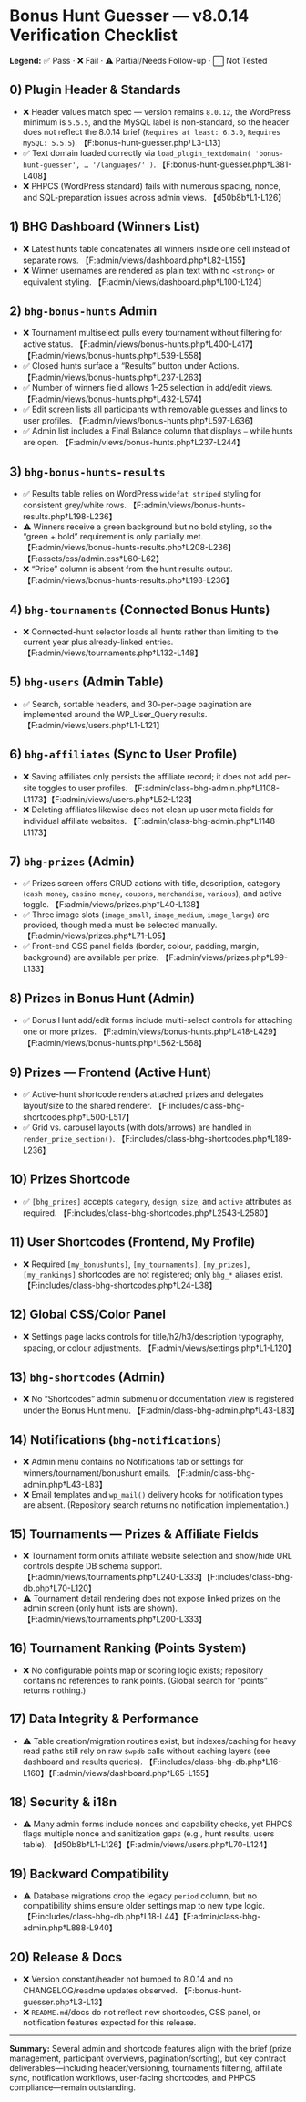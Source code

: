 # Bonus Hunt Guesser — v8.0.14 Verification Checklist

**Legend:** ✅ Pass · ❌ Fail · ⚠️ Partial/Needs Follow-up · ⬜ Not Tested

## 0) Plugin Header & Standards
- ❌ Header values match spec — version remains `8.0.12`, the WordPress minimum is `5.5.5`, and the MySQL label is non-standard, so the header does not reflect the 8.0.14 brief (`Requires at least: 6.3.0`, `Requires MySQL: 5.5.5`). 【F:bonus-hunt-guesser.php†L3-L13】
- ✅ Text domain loaded correctly via `load_plugin_textdomain( 'bonus-hunt-guesser', … '/languages/' )`. 【F:bonus-hunt-guesser.php†L381-L408】
- ❌ PHPCS (WordPress standard) fails with numerous spacing, nonce, and SQL-preparation issues across admin views. 【d50b8b†L1-L126】

## 1) BHG Dashboard (Winners List)
- ❌ Latest hunts table concatenates all winners inside one cell instead of separate rows. 【F:admin/views/dashboard.php†L82-L155】
- ❌ Winner usernames are rendered as plain text with no `<strong>` or equivalent styling. 【F:admin/views/dashboard.php†L100-L124】

## 2) `bhg-bonus-hunts` Admin
- ❌ Tournament multiselect pulls every tournament without filtering for active status. 【F:admin/views/bonus-hunts.php†L400-L417】【F:admin/views/bonus-hunts.php†L539-L558】
- ✅ Closed hunts surface a “Results” button under Actions. 【F:admin/views/bonus-hunts.php†L237-L263】
- ✅ Number of winners field allows 1–25 selection in add/edit views. 【F:admin/views/bonus-hunts.php†L432-L574】
- ✅ Edit screen lists all participants with removable guesses and links to user profiles. 【F:admin/views/bonus-hunts.php†L597-L636】
- ✅ Admin list includes a Final Balance column that displays `—` while hunts are open. 【F:admin/views/bonus-hunts.php†L237-L244】

## 3) `bhg-bonus-hunts-results`
- ✅ Results table relies on WordPress `widefat striped` styling for consistent grey/white rows. 【F:admin/views/bonus-hunts-results.php†L198-L236】
- ⚠️ Winners receive a green background but no bold styling, so the “green + bold” requirement is only partially met. 【F:admin/views/bonus-hunts-results.php†L208-L236】【F:assets/css/admin.css†L60-L62】
- ❌ “Price” column is absent from the hunt results output. 【F:admin/views/bonus-hunts-results.php†L198-L236】

## 4) `bhg-tournaments` (Connected Bonus Hunts)
- ❌ Connected-hunt selector loads all hunts rather than limiting to the current year plus already-linked entries. 【F:admin/views/tournaments.php†L132-L148】

## 5) `bhg-users` (Admin Table)
- ✅ Search, sortable headers, and 30-per-page pagination are implemented around the WP_User_Query results. 【F:admin/views/users.php†L1-L121】

## 6) `bhg-affiliates` (Sync to User Profile)
- ❌ Saving affiliates only persists the affiliate record; it does not add per-site toggles to user profiles. 【F:admin/class-bhg-admin.php†L1108-L1173】【F:admin/views/users.php†L52-L123】
- ❌ Deleting affiliates likewise does not clean up user meta fields for individual affiliate websites. 【F:admin/class-bhg-admin.php†L1148-L1173】

## 7) `bhg-prizes` (Admin)
- ✅ Prizes screen offers CRUD actions with title, description, category (`cash money`, `casino money`, `coupons`, `merchandise`, `various`), and active toggle. 【F:admin/views/prizes.php†L40-L138】
- ✅ Three image slots (`image_small`, `image_medium`, `image_large`) are provided, though media must be selected manually. 【F:admin/views/prizes.php†L71-L95】
- ✅ Front-end CSS panel fields (border, colour, padding, margin, background) are available per prize. 【F:admin/views/prizes.php†L99-L133】

## 8) Prizes in Bonus Hunt (Admin)
- ✅ Bonus Hunt add/edit forms include multi-select controls for attaching one or more prizes. 【F:admin/views/bonus-hunts.php†L418-L429】【F:admin/views/bonus-hunts.php†L562-L568】

## 9) Prizes — Frontend (Active Hunt)
- ✅ Active-hunt shortcode renders attached prizes and delegates layout/size to the shared renderer. 【F:includes/class-bhg-shortcodes.php†L500-L517】
- ✅ Grid vs. carousel layouts (with dots/arrows) are handled in `render_prize_section()`. 【F:includes/class-bhg-shortcodes.php†L189-L236】

## 10) Prizes Shortcode
- ✅ `[bhg_prizes]` accepts `category`, `design`, `size`, and `active` attributes as required. 【F:includes/class-bhg-shortcodes.php†L2543-L2580】

## 11) User Shortcodes (Frontend, My Profile)
- ❌ Required `[my_bonushunts]`, `[my_tournaments]`, `[my_prizes]`, `[my_rankings]` shortcodes are not registered; only `bhg_*` aliases exist. 【F:includes/class-bhg-shortcodes.php†L24-L38】

## 12) Global CSS/Color Panel
- ❌ Settings page lacks controls for title/h2/h3/description typography, spacing, or colour adjustments. 【F:admin/views/settings.php†L1-L120】

## 13) `bhg-shortcodes` (Admin)
- ❌ No “Shortcodes” admin submenu or documentation view is registered under the Bonus Hunt menu. 【F:admin/class-bhg-admin.php†L43-L83】

## 14) Notifications (`bhg-notifications`)
- ❌ Admin menu contains no Notifications tab or settings for winners/tournament/bonushunt emails. 【F:admin/class-bhg-admin.php†L43-L83】
- ❌ Email templates and `wp_mail()` delivery hooks for notification types are absent. (Repository search returns no notification implementation.)

## 15) Tournaments — Prizes & Affiliate Fields
- ❌ Tournament form omits affiliate website selection and show/hide URL controls despite DB schema support. 【F:admin/views/tournaments.php†L240-L333】【F:includes/class-bhg-db.php†L70-L120】
- ⚠️ Tournament detail rendering does not expose linked prizes on the admin screen (only hunt lists are shown). 【F:admin/views/tournaments.php†L200-L333】

## 16) Tournament Ranking (Points System)
- ❌ No configurable points map or scoring logic exists; repository contains no references to rank points. (Global search for “points” returns nothing.)

## 17) Data Integrity & Performance
- ⚠️ Table creation/migration routines exist, but indexes/caching for heavy read paths still rely on raw `$wpdb` calls without caching layers (see dashboard and results queries). 【F:includes/class-bhg-db.php†L16-L160】【F:admin/views/dashboard.php†L65-L155】

## 18) Security & i18n
- ⚠️ Many admin forms include nonces and capability checks, yet PHPCS flags multiple nonce and sanitization gaps (e.g., hunt results, users table). 【d50b8b†L1-L126】【F:admin/views/users.php†L70-L124】

## 19) Backward Compatibility
- ⚠️ Database migrations drop the legacy `period` column, but no compatibility shims ensure older settings map to new type logic. 【F:includes/class-bhg-db.php†L18-L44】【F:admin/class-bhg-admin.php†L888-L940】

## 20) Release & Docs
- ❌ Version constant/header not bumped to 8.0.14 and no CHANGELOG/readme updates observed. 【F:bonus-hunt-guesser.php†L3-L13】
- ❌ `README.md`/docs do not reflect new shortcodes, CSS panel, or notification features expected for this release.

---

**Summary:** Several admin and shortcode features align with the brief (prize management, participant overviews, pagination/sorting), but key contract deliverables—including header/versioning, tournaments filtering, affiliate sync, notification workflows, user-facing shortcodes, and PHPCS compliance—remain outstanding.

